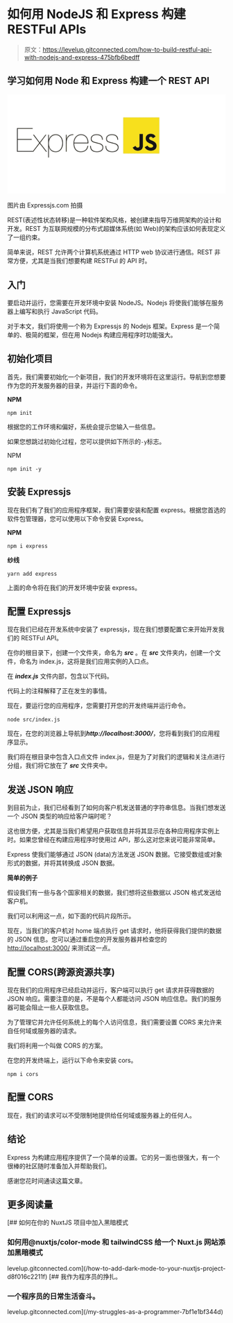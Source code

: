 # 如何用 NodeJS 和 Express 构建 RESTFul APIs

> 原文：<https://levelup.gitconnected.com/how-to-build-restful-api-with-nodejs-and-express-475bfb6bedff>

## 学习如何用 Node 和 **Express** 构建一个 **REST API**

![](img/40a177bffdd393c65091038dcb62a375.png)

图片由 Expressjs.com 拍摄

REST(表述性状态转移)是一种软件架构风格，被创建来指导万维网架构的设计和开发。REST 为互联网规模的分布式超媒体系统(如 Web)的架构应该如何表现定义了一组约束。

简单来说，REST 允许两个计算机系统通过 HTTP web 协议进行通信。REST 非常方便，尤其是当我们想要构建 RESTFul 的 API 时。

## **入门**

要启动并运行，您需要在开发环境中安装 NodeJS。Nodejs 将使我们能够在服务器上编写和执行 JavaScript 代码。

对于本文，我们将使用一个称为 Expressjs 的 Nodejs 框架。Express 是一个简单的、极简的框架，但在用 Nodejs 构建应用程序时功能强大。

## **初始化项目**

首先，我们需要初始化一个新项目，我们的开发环境将在这里运行。导航到您想要作为您的开发服务器的目录，并运行下面的命令。

**NPM**

```
npm init
```

根据您的工作环境和偏好，系统会提示您输入一些信息。

如果您想跳过初始化过程，您可以提供如下所示的`-y`标志。

NPM

```
npm init -y
```

## **安装 Expressjs**

现在我们有了我们的应用程序框架，我们需要安装和配置 express。根据您首选的软件包管理器，您可以使用以下命令安装 Express。

**NPM**

```
npm i express
```

**纱线**

```
yarn add express
```

上面的命令将在我们的开发环境中安装 express。

## **配置 Expressjs**

现在我们已经在开发系统中安装了 expressjs，现在我们想要配置它来开始开发我们的 RESTFul API。

在你的根目录下，创建一个文件夹，命名为 ***src*** 。在 ***src*** 文件夹内，创建一个文件，命名为 index.js，这将是我们应用实例的入口点。

在 ***index.js*** 文件内部，包含以下代码。

代码上的注释解释了正在发生的事情。

现在，要运行您的应用程序，您需要打开您的开发终端并运行命令。

```
node src/index.js
```

现在，在您的浏览器上导航到***http://localhost:3000/***，您将看到我们的应用程序显示。

我们将在根目录中包含入口点文件 index.js，但是为了对我们的逻辑和关注点进行分组，我们将它放在了 ***src*** 文件夹中。

## **发送 JSON 响应**

到目前为止，我们已经看到了如何向客户机发送普通的字符串信息。当我们想发送一个 JSON 类型的响应给客户端时呢？

这也很方便，尤其是当我们希望用户获取信息并将其显示在各种应用程序实例上时。如果您曾经在构建应用程序时使用过 API，那么这对您来说可能非常简单。

Express 使我们能够通过 JSON (data)方法发送 JSON 数据。它接受数组或对象形式的数据，并将其转换成 JSON 数据。

**简单的例子**

假设我们有一些与各个国家相关的数据，我们想将这些数据以 JSON 格式发送给客户机。

我们可以利用这一点，如下面的代码片段所示。

现在，当我们的客户机对 home 端点执行 get 请求时，他将获得我们提供的数据的 JSON 信息。您可以通过重启您的开发服务器并检查您的 [http://localhost:3000/](http://localhost:3000/) 来测试这一点。

## **配置 CORS(跨源资源共享)**

现在我们的应用程序已经启动并运行，客户端可以执行 get 请求并获得数据的 JSON 响应。需要注意的是，不是每个人都能访问 JSON 响应信息。我们的服务器可能会阻止一些人获取信息。

为了管理它并允许任何系统上的每个人访问信息，我们需要设置 CORS 来允许来自任何域或服务器的请求。

我们将利用一个叫做 CORS 的方案。

在您的开发终端上，运行以下命令来安装 cors。

```
npm i cors
```

## **配置 CORS**

现在，我们的请求可以不受限制地提供给任何域或服务器上的任何人。

## **结论**

Express 为构建应用程序提供了一个简单的设置。它的另一面也很强大，有一个很棒的社区随时准备加入并帮助我们。

感谢您花时间通读这篇文章。

## **更多阅读量**

[](/how-to-add-dark-mode-to-your-nuxtjs-project-d8f016c2211f) [## 如何在你的 NuxtJS 项目中加入黑暗模式

### 如何用@nuxtjs/color-mode 和 tailwindCSS 给一个 Nuxt.js 网站添加黑暗模式

levelup.gitconnected.com](/how-to-add-dark-mode-to-your-nuxtjs-project-d8f016c2211f) [](/my-struggles-as-a-programmer-7bf1e1bf344d) [## 我作为程序员的挣扎。

### 一个程序员的日常生活奋斗。

levelup.gitconnected.com](/my-struggles-as-a-programmer-7bf1e1bf344d)